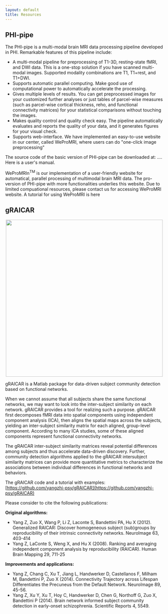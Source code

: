 ```yaml
---
layout: default
title: Resources
---
```

## PHI-pipe
The PHI-pipe is a multi-modal brain MRI data processing pipeline developed in PHI. Remarkable features of this pipeline include:
- A multi-modal pipeline for preprocessing of T1-3D, resting-state fMRI, and DWI data. This is a one-stop solution if you have scanned multi-modal images. Supported modality combinations are T1, T1+rest, and T1+DWI.
- Supports automatic parallel computing. Make good use of computational power to automatically accelerate the processing.
- Gives multiple levels of results. You can get preprocessed images for your customized further analyses or just tables of parcel-wise measures (such as parcel-wise cortical thickness, reho, and functional connectivity matrices) for your statistical comparisons without touching the images.
- Makes quality control and quality check easy. The pipeline automatically evaluates and reports the quality of your data, and it generates figures for your visual check.
- Supports web-interface. We have implemented an easy-to-use website in our center, called WeProMRI, where users can do "one-click image preprocessing" 

The source code of the basic version of PHI-pipe can be downloaded at: .... Here is a user's manual.

WeProMRIn<sup>TM</sup> is our implementation of a user-friendly website for automatical, parallel processing of multimodal brain MRI data. The pro-version of PHI-pipe with more functionalities underlies this website. Due to limited compuational resources, please contact us for accessing WeProMRI website. A tutorial for using WeProMRI is here

## gRAICAR
<p align="center"><img width="500" src="/images/resourcepic/graicar.png"></p>
gRAICAR is a Matlab package for data-driven subject community detection based on functional networks.
 
When we cannot assume that all subjects share the same functional networks, we may want to look into the inter-subject similarity on each network. gRAICAR provides a tool for realizing such a purpose. gRAICAR first decomposes fMRI data into spatial components using independent component analysis (ICA), then aligns the spatial maps across the subjects, yielding an inter-subject similarity matrix for each aligned, group-level component. According to many ICA studies, some of these aligned components represent functional connectivity networks.

The gRAICAR inter-subject similarity matrices reveal potential differences among subjects and thus accelerate data-driven discovery. Further, community detection algorithms applied to the gRAICAR intersubject similarity matrices can provide more quantitative metrics to characterize the associations between individual differences in functional networks and behaviors.

The gRAICAR code and a tutorial with examples: [https://github.com/yangzhi-psy/gRAICAR](https://github.com/yangzhi-psy/gRAICAR)

Please consider to cite the following publications:

**Original algorithms:** 
- Yang Z, Zuo X, Wang P, Li Z, Laconte S, Bandettini PA, Hu X (2012).  Generalized RAICAR: Discover homogeneous subject (sub)groups by  reproducibility of their intrinsic connectivity networks. NeuroImage 63,  403-414
- Yang Z, LaConte S, Weng X, and Hu X (2008). Ranking and averaging  independent component analysis by reproducibility (RAICAR). Human Brain  Mapping 29, 711-25

**Improvements and applications:**
- Yang Z, Chang C, Xu T, Jiang L, Handwerker D, Castellanos F, Milham  M, Bandettini P, Zuo X (2014). Connectivity Trajectory across Lifespan  Differentiates the Precuneus from the Default Network. NeuroImage 89,  45-56.
- Yang Z, Xu Y, Xu T, Hoy C, Handwerker D, Chen G, Northoff G, Zuo X,  Bandettini P (2014). Brain network informed subject community detection  in early-onset schizophrenia. Scientific Reports 4, 5549.
